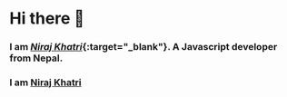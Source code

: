 # Hi there 👋

### I am [**_Niraj Khatri_**](https://ace-niraj.github.io/niraj_portfolio/ 'https://ace-niraj.github.io/niraj_portfolio/'){:target="_blank"}. A Javascript developer from Nepal.
### I am <a href="https://ace-niraj.github.io/niraj_portfolio/" target="_blank">Niraj Khatri</a>
<!--
**nirajkhatri/nirajkhatri** is a ✨ _special_ ✨ repository because its `README.md` (this file) appears on your GitHub profile.

Here are some ideas to get you started:

- 🔭 I’m currently working on ...
- 🌱 I’m currently learning ...
- 👯 I’m looking to collaborate on ...
- 🤔 I’m looking for help with ...
- 💬 Ask me about ...
- 📫 How to reach me: ...
- 😄 Pronouns: ...
- ⚡ Fun fact: ...
-->
